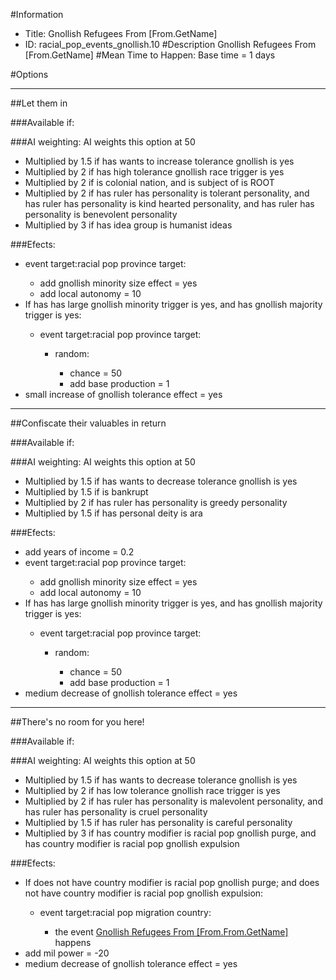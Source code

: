 #Information
 - Title: Gnollish Refugees From [From.GetName]
 - ID: racial_pop_events_gnollish.10
#Description
Gnollish Refugees From [From.GetName]
#Mean Time to Happen:
Base time = 1 days

#Options

___
##Let them in

###Available if:


###AI weighting:
AI weights this option at 50
 - Multiplied by 1.5 if has wants to increase tolerance gnollish is yes
 - Multiplied by 2 if has high tolerance gnollish race trigger is yes
 - Multiplied by 2 if is colonial nation, and is subject of is ROOT
 - Multiplied by 2 if has ruler has personality is tolerant personality, and has ruler has personality is kind hearted personality, and has ruler has personality is benevolent personality
 - Multiplied by 3 if has idea group is humanist ideas


###Efects:<ul><li>event target:racial pop province target:</li><ul><li>add gnollish minority size effect = yes</li><li>add local autonomy = 10</li></ul><li>If has has large gnollish minority trigger is yes, and has gnollish majority trigger is yes:</li><ul><li>event target:racial pop province target:</li><ul><li>random:</li><ul><li>chance = 50</li><li>add base production = 1</li></ul></ul></ul><li>small increase of gnollish tolerance effect = yes</li></ul>

___
##Confiscate their valuables in return

###Available if:


###AI weighting:
AI weights this option at 50
 - Multiplied by 1.5 if has wants to decrease tolerance gnollish is yes
 - Multiplied by 1.5 if is bankrupt
 - Multiplied by 2 if has ruler has personality is greedy personality
 - Multiplied by 1.5 if has personal deity is ara


###Efects:<ul><li>add years of income = 0.2</li><li>event target:racial pop province target:</li><ul><li>add gnollish minority size effect = yes</li><li>add local autonomy = 10</li></ul><li>If has has large gnollish minority trigger is yes, and has gnollish majority trigger is yes:</li><ul><li>event target:racial pop province target:</li><ul><li>random:</li><ul><li>chance = 50</li><li>add base production = 1</li></ul></ul></ul><li>medium decrease of gnollish tolerance effect = yes</li></ul>

___
##There's no room for you here!

###Available if:


###AI weighting:
AI weights this option at 50
 - Multiplied by 1.5 if has wants to decrease tolerance gnollish is yes
 - Multiplied by 2 if has low tolerance gnollish race trigger is yes
 - Multiplied by 2 if has ruler has personality is malevolent personality, and has ruler has personality is cruel personality
 - Multiplied by 1.5 if has ruler has personality is careful personality
 - Multiplied by 3 if has country modifier is racial pop gnollish purge, and has country modifier is racial pop gnollish expulsion


###Efects:<ul><li>If does not have country modifier is racial pop gnollish purge; and does not have country modifier is racial pop gnollish expulsion:</li><ul><li>event target:racial pop migration country:</li><ul><li>the event [Gnollish Refugees From [From.From.GetName]](../events/gnollish_refugees_from_from_from_getname.md) happens</li></ul></ul><li>add mil power = -20</li><li>medium decrease of gnollish tolerance effect = yes</li></ul>
